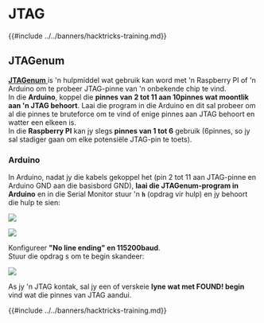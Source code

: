 # JTAG

{{#include ../../banners/hacktricks-training.md}}

## JTAGenum

[**JTAGenum** ](https://github.com/cyphunk/JTAGenum) is 'n hulpmiddel wat gebruik kan word met 'n Raspberry PI of 'n Arduino om te probeer JTAG-pinne van 'n onbekende chip te vind.\
In die **Arduino**, koppel die **pinnes van 2 tot 11 aan 10pinnes wat moontlik aan 'n JTAG behoort**. Laai die program in die Arduino en dit sal probeer om al die pinnes te bruteforce om te vind of enige pinnes aan JTAG behoort en watter een elkeen is.\
In die **Raspberry PI** kan jy slegs **pinnes van 1 tot 6** gebruik (6pinnes, so jy sal stadiger gaan om elke potensiële JTAG-pin te toets).

### Arduino

In Arduino, nadat jy die kabels gekoppel het (pin 2 tot 11 aan JTAG-pinne en Arduino GND aan die basisbord GND), **laai die JTAGenum-program in Arduino** en in die Serial Monitor stuur 'n **`h`** (opdrag vir hulp) en jy behoort die hulp te sien:

![](<../../images/image (939).png>)

![](<../../images/image (578).png>)

Konfigureer **"No line ending" en 115200baud**.\
Stuur die opdrag s om te begin skandeer:

![](<../../images/image (774).png>)

As jy 'n JTAG kontak, sal jy een of verskeie **lyne wat met FOUND! begin** vind wat die pinnes van JTAG aandui.

{{#include ../../banners/hacktricks-training.md}}
